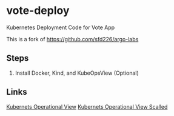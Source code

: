 # vote-deploy

Kubernetes Deployment Code for Vote App

This is a fork of https://github.com/sfd226/argo-labs

## Steps

1. Install Docker, Kind, and KubeOpsView (Optional)

## Links

[Kubernets Operational View](http://localhost:32000)
[Kubernets Operational View Scalled](http://localhost:32000/#scale=3.0)

